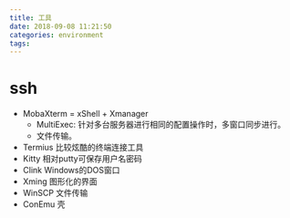 ```yaml
---
title: 工具
date: 2018-09-08 11:21:50
categories: environment
tags:
---
```


# ssh

+ MobaXterm = xShell + Xmanager
  - MultiExec: 针对多台服务器进行相同的配置操作时，多窗口同步进行。
  - 文件传输。
+ Termius 比较炫酷的终端连接工具
+ Kitty 相对putty可保存用户名密码
+ Clink Windows的DOS窗口
+ Xming 图形化的界面
+ WinSCP 文件传输
+ ConEmu 壳
